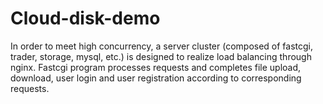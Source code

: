 # Cloud-disk-demo
In order to meet high concurrency, a server cluster (composed of fastcgi, trader, storage, mysql, etc.) is designed to realize load balancing through nginx. Fastcgi program processes requests and completes file upload, download, user login and user registration according to corresponding requests.
